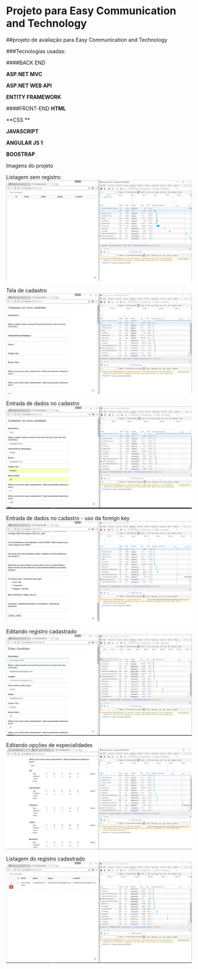 # Projeto para Easy Communication and Technology

##projeto de avaliação para Easy Communication and Technology

###Tecnologias usadas: 

####BACK END 

**ASP.NET MVC**

**ASP.NET WEB API**

**ENTITY FRAMEWORK**

####FRONT-END
**HTML**

**CSS **

**JAVASCRIPT**

**ANGULAR JS 1**

**BOOSTRAP**




Imagens do projeto

Listagem sem registro:
![Alt text](/Prints/1.PNG "Listagem sem registro")

Tela de cadastro
![Alt text](/Prints/2.PNG "Tela de cadastro")

Entrada de dados no cadastro
![Alt text](/Prints/3.PNG "Entrada de dados no cadastro")

Entrada de dados no cadastro - uso da foreign key
![Alt text](/Prints/8.PNG "Entrada de dados no cadastro - uso da foreign key")


Editando registro cadastrado
![Alt text](/Prints/6.PNG "Editando registro cadastrado")

Editando opções de especialidades
![Alt text](/Prints/10.PNG "Editando opções de especialidades")

Listagem do registro cadastrado
![Alt text](/Prints/7.PNG "Listagem do registro após a edição")


